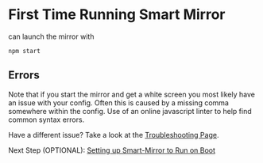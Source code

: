 # First Time Running Smart Mirror

 can launch the mirror with
```
npm start
```

## Errors
Note that if you start the mirror and get a white screen you most likely have an issue with your config. Often this is caused by a missing comma somewhere within the config. Use of an online javascript linter to help find common syntax errors. 

Have a different issue? Take a look at the [Troubleshooting Page](troubleshooting.md).

Next Step (OPTIONAL): [Setting up Smart-Mirror to Run on Boot](setting_up_smart-mirror_to_run_on_boot.md)